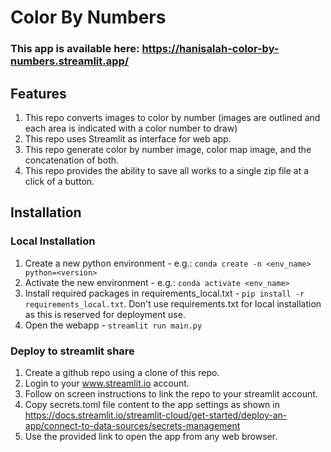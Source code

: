 # Color By Numbers

### This app is available here: https://hanisalah-color-by-numbers.streamlit.app/

## Features
1. This repo converts images to color by number (images are outlined and each area is indicated with a color number to draw)
2. This repo uses Streamlit as interface for web app.
3. This repo generate color by number image, color map image, and the concatenation of both.
4. This repo provides the ability to save all works to a single zip file at a click of a button.

## Installation

### Local Installation
1. Create a new python environment - e.g.: ```conda create -n <env_name> python=<version>```
2. Activate the new environment - e.g.: ```conda activate <env_name>```
3. Install required packages in requirements_local.txt - ```pip install -r requirements_local.txt```. Don't use requirements.txt for local installation as this is reserved for deployment use.
4. Open the webapp - ```streamlit run main.py```

### Deploy to streamlit share
1. Create a github repo using a clone of this repo.
2. Login to your www.streamlit.io account.
3. Follow on screen instructions to link the repo to your streamlit account.
4. Copy secrets.toml file content to the app settings as shown in https://docs.streamlit.io/streamlit-cloud/get-started/deploy-an-app/connect-to-data-sources/secrets-management
4. Use the provided link to open the app from any web browser.
